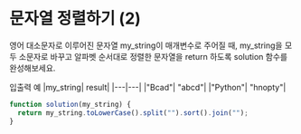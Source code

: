 # 문자열 정렬하기 (2)

영어 대소문자로 이루어진 문자열 my_string이 매개변수로 주어질 때, my_string을 모두 소문자로 바꾸고 알파벳 순서대로 정렬한 문자열을 return 하도록 solution 함수를 완성해보세요.

입출력 예
|my_string| result|
|---|---|
|"Bcad"| "abcd"|
|"Python"| "hnopty"|

```js
function solution(my_string) {
  return my_string.toLowerCase().split("").sort().join("");
}
```
